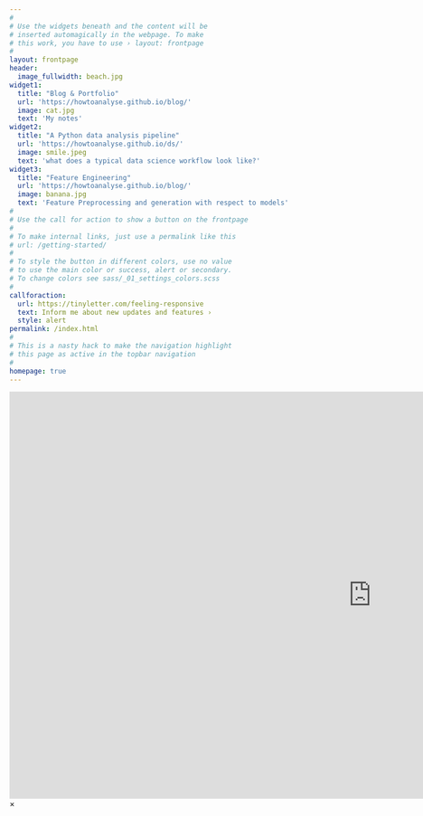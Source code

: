 ```yaml
---
#
# Use the widgets beneath and the content will be
# inserted automagically in the webpage. To make
# this work, you have to use › layout: frontpage
#
layout: frontpage
header:
  image_fullwidth: beach.jpg
widget1:
  title: "Blog & Portfolio"
  url: 'https://howtoanalyse.github.io/blog/'
  image: cat.jpg
  text: 'My notes'
widget2:
  title: "A Python data analysis pipeline"
  url: 'https://howtoanalyse.github.io/ds/'
  image: smile.jpeg
  text: 'what does a typical data science workflow look like?'
widget3:
  title: "Feature Engineering"
  url: 'https://howtoanalyse.github.io/blog/'
  image: banana.jpg
  text: 'Feature Preprocessing and generation with respect to models'
#
# Use the call for action to show a button on the frontpage
#
# To make internal links, just use a permalink like this
# url: /getting-started/
#
# To style the button in different colors, use no value
# to use the main color or success, alert or secondary.
# To change colors see sass/_01_settings_colors.scss
#
callforaction:
  url: https://tinyletter.com/feeling-responsive
  text: Inform me about new updates and features ›
  style: alert
permalink: /index.html
#
# This is a nasty hack to make the navigation highlight
# this page as active in the topbar navigation
#
homepage: true
---
```


<div id="videoModal" class="reveal-modal large" data-reveal="">
  <div class="flex-video widescreen vimeo" style="display: block;">
    <iframe width="1280" height="720" src="https://www.youtube.com/embed/3b5zCFSmVvU" frameborder="0" allowfullscreen></iframe>
  </div>
  <a class="close-reveal-modal">&#215;</a>
</div>

